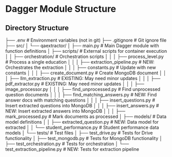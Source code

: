 # Dagger Module Structure

## Directory Structure
├── .env                      # Environment variables (not in git)
├── .gitignore                # Git ignore file
├── src/
│   └── qaextractor/
│       ├── main.py           # Main Dagger module with function definitions
│       ├── scripts/          # External scripts for container execution
│       │   ├── orchestration/  # Orchestration scripts
│       │   │   ├── process_level.py    # Process a single education 
│       │   │   ├── extraction_pipeline.py  # NEW: Orchestrates the extraction 
│       │   │   ├── constants.py            # Update with new constants
│       │   │   ├── create_document.py  # Create MongoDB document
│       │   │   ├── llm_extraction.py       # EXISTING: May need minor updates
│       │   │   ├── pdf_extractor.py         # EXISTING: May need minor updates
│       │   │   ├── image_processor.py
│       │   │   ├── find_unprocessed.py      # Find unprocessed question documents
│       │   │   ├── find_matching_answers.py # NEW: Find answer docs with matching questions
│       │   │   ├── insert_questions.py      # Insert extracted questions into MongoDB
│       │   │   ├── insert_answers.py        # NEW: Insert extracted answers into MongoDB
│       │   │   ├── mark_processed.py        # Mark documents as processed
│       ├── models/           # Data model definitions
│       │   ├── extracted_question.py       # NEW: Data model for extracted 
│       │   └── student_performance.py  # Student performance data models
│       └── tests/            # Test files
│           ├── test_drive.py         # Tests for Drive functionality
│           ├── test_mongodb.py       # Tests for MongoDB functionality
│           ├── test_orchestration.py # Tests for orchestration
│           └── test_extraction_pipeline.py # NEW: Tests for extraction pipeline